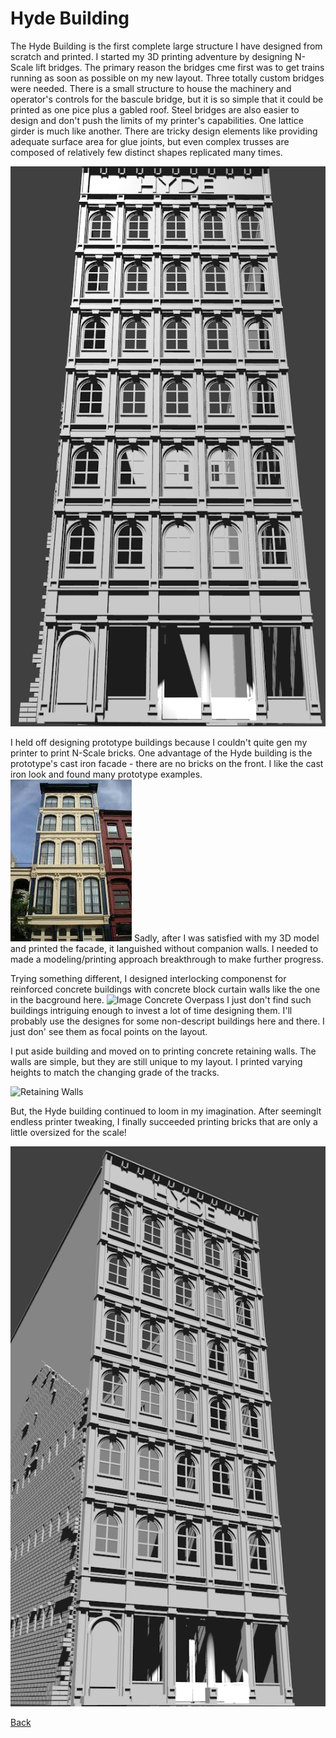 # Hyde Building

The Hyde Building is the first complete large structure I have designed from scratch and printed. I started my 3D printing adventure by designing N-Scale lift bridges. The primary reason the bridges cme first was to get trains running as soon as possible on my new layout. Three totally custom bridges were needed. There is a small structure to house the machinery and operator's controls for the bascule bridge, but it is so simple that it could be printed as one pice plus a gabled roof. Steel bridges are also easier to design and don't push the limits of my printer's capabilities. One lattice girder is much like another. There are tricky design elements like providing adequate surface area for glue joints, but even complex trusses are composed of relatively few distinct shapes replicated many times.


![The Hyde Building](B.png)

I held off designing prototype buildings because I couldn't quite gen my printer to print N-Scale bricks. One advantage of the Hyde building is the prototype's cast iron facade - there are no bricks on the front. I like the cast iron look and found many prototype examples. ![Image Concrete Overpass](castIronFacadePrototype.jpeg) Sadly, after I was satisfied with my 3D model and printed the facade, it languished without companion walls. I needed to made a modeling/printing approach breakthrough to make further progress.

Trying something different, I designed interlocking componenst for reinforced concrete buildings with concrete block curtain walls like the one in the bacground here. ![Image Concrete Overpass](PENNSYLVANIA_overpass.png) I just don't find such buildings intriguing enough to invest a lot of time designing them. I'll probably use the designes for some non-descript buildings here and there. I just don' see them as focal points on the layout.


I put aside building and moved on to printing concrete retaining walls. The walls are simple, but they are still unique to my layout. I printed varying heights to match the changing grade of the tracks. 

![Retaining Walls](PENNSYLVANIA_overpass.png)

But, the Hyde building continued to loom in my imagination. After seeminglt endless printer tweaking, I finally succeeded printing bricks that are only a little oversized for the scale!

![The Hyde Building Ghost Wall](C.png)


[Back](https://nscale4by8.github.io/nscale4x8/)
